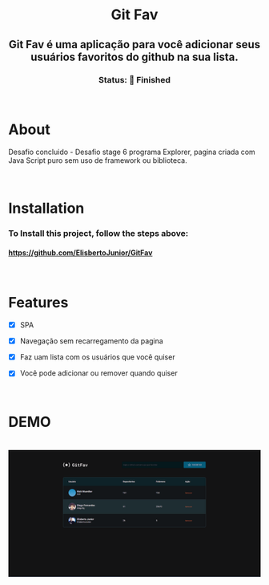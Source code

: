 <div align="center">
    <h1>Git Fav</h1>
    <h2> Git Fav é uma aplicação para você adicionar seus usuários favoritos do github na sua lista. </h2> 
</div>  

<div align="center">
    <h3> Status: 🚀 Finished </h3>
</div>

<br>

# About

<p> Desafio concluido - Desafio stage 6 programa Explorer, pagina criada com Java Script puro sem uso de framework ou biblioteca. </p>

<br>

# Installation

### To Install this project, follow the steps above:

#### https://github.com/ElisbertoJunior/GitFav




<br>


# Features 
- [x]  SPA
- [x]  Navegação sem recarregamento da pagina
- [x]  Faz uam lista com os usuários que você quiser
- [x]  Você pode adicionar ou remover quando quiser




<br>


# DEMO 

<h1 align="center">
    <img src="./assets/GitFav.gif">
    
</h1>